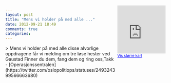 ```yaml
---
layout: post
title: "Mens vi holder på med alle ..."
date: 2012-09-21 18:49
comments: true
categories: 
---
```

<div style="float:right; margin:5px; position:relative;top:-130px;"><iframe width="150" height="150" frameborder="0" scrolling="no" marginheight="0" marginwidth="0" src="http://maps.google.com/maps?q=Mens%20vi%20holder%20p%E5%20med%20alle%20disse%20alvorlige%20oppdragene%20f%E5r%20vi%20melding%20om%20tre%20l%F8se%20hester%20ved%20Gaustad%20Finner%20du%20dem%2C%20fang%20dem%20og%20ring%20oss%2CTakk%20,+Oslo&hl=no&t=m&z=14&output=embed&iwloc=&"></iframe><br/><small><a href="http://maps.google.com/maps?q=Mens%20vi%20holder%20p%E5%20med%20alle%20disse%20alvorlige%20oppdragene%20f%E5r%20vi%20melding%20om%20tre%20l%F8se%20hester%20ved%20Gaustad%20Finner%20du%20dem%2C%20fang%20dem%20og%20ring%20oss%2CTakk%20,+Oslo&hl=no&t=m&z=14&source=embed&iwloc=A" style="color:#0000FF;text-align:left" target="_new">Vis st&oslash;rre kart</a></small></div>
> Mens vi holder på med alle disse alvorlige oppdragene får vi melding om tre løse hester ved Gaustad Finner du dem, fang dem og ring oss,Takk 
- [Operasjonssentralen](https://twitter.com/oslopolitiops/statuses/249324399566663680)
